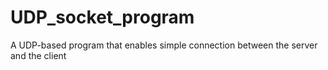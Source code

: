 # UDP_socket_program
 A UDP-based program that enables simple connection between the server and the client

